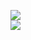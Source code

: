 [![](https://img.shields.io/badge/Made%20With-Github%20Spray-lightgrey.svg?style=for-the-badge&logo=github)](https://github.com/Annihil/github-spray#25108)  
[![](https://i.imgur.com/2DrTn0Z.gif)](https://github.com/Annihil/github-spray)